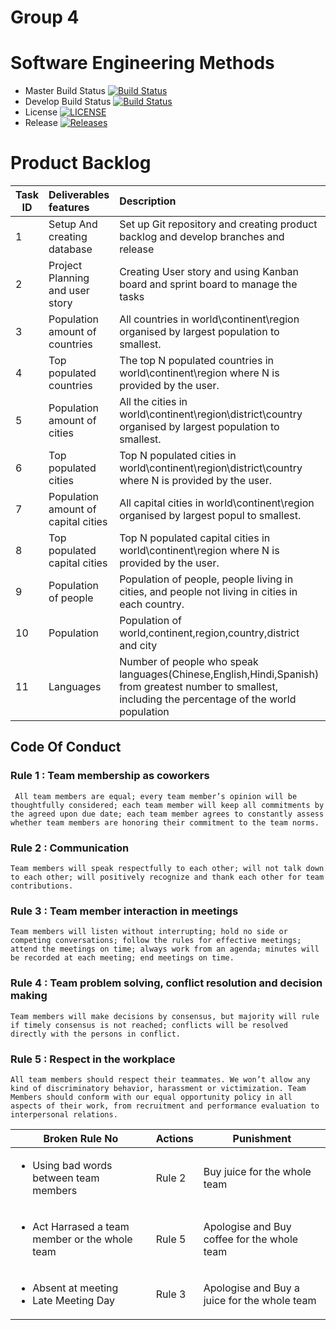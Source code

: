  
# Group 4

 # Software Engineering Methods

- Master Build Status [![Build Status](https://travis-ci.com/DevOpsGp4/DevOps4.svg?branch=master)](https://travis-ci.com/DevOpsGp4/DevOps4)
- Develop Build Status [![Build Status](https://travis-ci.com/DevOpsGp4/DevOps4.svg?branch=master)](https://travisci.com/DevOpsGp4/DevOps4)
- License [![LICENSE](https://img.shields.io/github/license/DevOpsGp4/DevOps4.svg?style=flat-square)](https://img.shields.io/github/license/DevOpsGp4/DevOps4)
- Release [![Releases](https://img.shields.io/github/release/DevOpsGp4/DevOps4/all.svg?style=flat-square)](https://github.com/DevOpsGp4/DevOps4/releases)


# Product Backlog
 
| Task ID |Deliverables features |    Description   | Priority   | Status  |
| --------|:------------- | :----------| ---------:|---------:|
|  1 |  Setup And creating database|Set up Git repository and creating product backlog and develop branches and release | Must | Done |
|  2 | Project Planning and user story| Creating User story and using Kanban board and sprint board to manage the tasks | Must | Done |
|  3 |  Population amount of countries | All countries in world\continent\region organised by largest population to smallest.| Must | To Do |
|  4 | Top populated countries | The top N populated countries in  world\continent\region where N is provided by the user. | Must | To Do |
|  5 | Population amount of cities |All the cities in world\continent\region\district\country organised by largest population to smallest. | Must | To Do |
|  6 | Top populated cities |Top N populated cities in world\continent\region\district\country where N is provided by the user.| Must | To Do |
|  7 | Population amount of  capital cities |All capital cities in world\continent\region organised by largest popul to smallest.| Must | To Do |
| 8 | Top populated capital cities |Top N populated capital cities in world\continent\region where N is provided by the user.| Must | To Do |
| 9 |  Population of people |Population of people, people living in cities, and people not living in cities in each country. | Must | To Do |
| 10|  Population |Population of world,continent,region,country,district and city | Should| To Do 
| 11| Languages|Number of people who speak  languages(Chinese,English,Hindi,Spanish) from greatest number to smallest, including the percentage of the world population| Should| To Do|        


## Code Of Conduct

### Rule 1 : Team membership as coworkers
     All team members are equal; every team member’s opinion will be thoughtfully considered; each team member will keep all commitments by the agreed upon due date; each team member agrees to constantly assess whether team members are honoring their commitment to the team norms. 
### Rule 2 : Communication
    Team members will speak respectfully to each other; will not talk down to each other; will positively recognize and thank each other for team contributions.
### Rule 3 : Team member interaction in meetings
    Team members will listen without interrupting; hold no side or competing conversations; follow the rules for effective meetings; attend the meetings on time; always work from an agenda; minutes will be recorded at each meeting; end meetings on time. 
### Rule 4 : Team problem solving, conflict resolution and decision making
    Team members will make decisions by consensus, but majority will rule if timely consensus is not reached; conflicts will be resolved directly with the persons in conflict. 
### Rule 5 : Respect in the workplace
    All team members should respect their teammates. We won’t allow any kind of discriminatory behavior, harassment or victimization. Team Members should conform with our equal opportunity policy in all aspects of their work, from recruitment and performance evaluation to interpersonal relations.


| **Broken Rule No** | **Actions** | **Punishment** |
|-----|-----|-----|
|<ul><li> Using bad words between team members </li></ul>| Rule 2 | Buy juice for the whole team |
|<ul><li> Act Harrased a team member or the whole team</li></ul>| Rule 5 | Apologise and Buy coffee for the whole team |
|<ul><li> Absent at meeting </li><li> Late Meeting Day </li></ul>| Rule 3 | Apologise and Buy a juice for the whole team |
